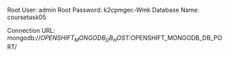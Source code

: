 Root User: admin
   Root Password: k2cpmgec-Wmk
   Database Name: coursetask05

Connection URL: mongodb://$OPENSHIFT_MONGODB_DB_HOST:$OPENSHIFT_MONGODB_DB_PORT/

